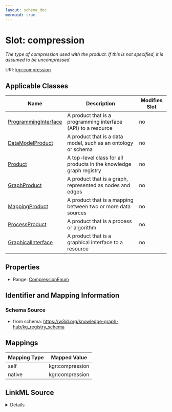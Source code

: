 ```yaml
---
layout: schema_doc
mermaid: true
---
```




# Slot: compression


_The type of compression used with the product. If this is not specified, it is assumed to be uncompressed._





URI: [kgr:compression](https://w3id.org/bridge2ai/data-sheets-schema/compression)



<!-- no inheritance hierarchy -->





## Applicable Classes

| Name | Description | Modifies Slot |
| --- | --- | --- |
| [ProgrammingInterface](ProgrammingInterface.html) | A product that is a programming interface (API) to a resource |  no  |
| [DataModelProduct](DataModelProduct.html) | A product that is a data model, such as an ontology or schema |  no  |
| [Product](Product.html) | A top-level class for all products in the knowledge graph registry |  no  |
| [GraphProduct](GraphProduct.html) | A product that is a graph, represented as nodes and edges |  no  |
| [MappingProduct](MappingProduct.html) | A product that is a mapping between two or more data sources |  no  |
| [ProcessProduct](ProcessProduct.html) | A product that is a process or algorithm |  no  |
| [GraphicalInterface](GraphicalInterface.html) | A product that is a graphical interface to a resource |  no  |







## Properties

* Range: [CompressionEnum](CompressionEnum.html)





## Identifier and Mapping Information







### Schema Source


* from schema: https://w3id.org/knowledge-graph-hub/kg_registry_schema




## Mappings

| Mapping Type | Mapped Value |
| ---  | ---  |
| self | kgr:compression |
| native | kgr:compression |




## LinkML Source

<details>
```yaml
name: compression
description: The type of compression used with the product. If this is not specified,
  it is assumed to be uncompressed.
from_schema: https://w3id.org/knowledge-graph-hub/kg_registry_schema
rank: 1000
alias: compression
owner: Product
domain_of:
- Product
range: CompressionEnum

```
</details>

